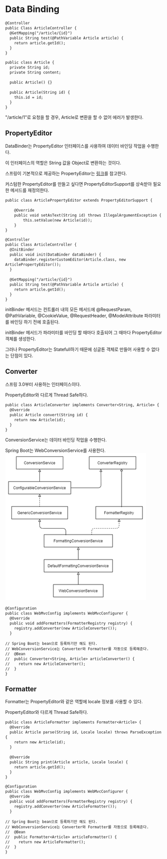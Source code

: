 # Data Binding

```
@Controller
public Class ArticleController {
  @GetMapping("/article/{id}")
  public String test(@PathVariable Article article) {
    return article.getId();
  }
}
```

```
public class Article {
  private String id;
  private String content;
  
  public Article() {}
  
  public Article(String id) {
  	this.id = id;
  }
}
```

"/article/1"로 요청을 할 경우, Article로 변환을 할 수 없어 에러가 발생한다.

## PropertyEditor

DataBinder는 PropertyEditor 인터페이스를 사용하여 데이터 바인딩 작업을 수행한다.

이 인터페이스의 역할은 String 값을 Object로 변환하는 것이다.

스프링이 기본적으로 제공하는 PropertyEditor는 [링크](https://docs.spring.io/spring-framework/docs/current/javadoc-api/org/springframework/beans/propertyeditors/package-summary.html)를 참고한다.

커스텀한 PropertyEditor를 만들고 싶다면 PropertyEditorSupport를 상속받아 필요한 메서드를 재정의한다.

```
public class ArticlePropertyEditor extends PropertyEditorSupport {

    @Override
    public void setAsText(String id) throws IllegalArgumentException {
        this.setValue(new Article(id));
    }
}
```

```
@Controller
public Class ArticleController {
  @InitBinder
  public void init(DataBinder dataBinder) {
  	dataBinder.registerCustomEditor(Article.class, new ArticlePropertyEditor());
  }

  @GetMapping("/article/{id}")
  public String test(@PathVariable Article article) {
    return article.getId();
  }
}
```

initBinder 메서드는 컨트롤러 내의 모든 메서드에 @RequestParam, @PathVariable, @CookieValue, @RequestHeader, @ModelAttribute 파라미터를 바인딩 하기 전에 호출된다.

initBinder 메서드가 파라미터를 바인딩 할 때마다 호출되어 그 때마다 PropertyEditor 객체를 생성한다.

그러나 PropertyEditor는 Statefull하기 때문에 싱글톤 객체로 만들어 사용할 수 없다는 단점이 있다.

## Converter

스프링 3.0부터 사용하는 인터페이스이다.

PropertyEditor와 다르게 Thread Safe하다.

```
public class ArticleConverter implements Converter<String, Article> {
  @Override
  public Article convert(String id) {
  	return new Article(id);
  }
}
```

ConversionService는 데이터 바인딩 작업을 수행한다.

Spring Boot는 WebConversionService를 사용한다.
![databinding_class](../img/databinding_class.png)

```
@Configuration
public class WebMvcConfig implements WebMvcConfigurer {
  @Override
  public void addFormatters(FormatterRegistry registry) {
    registry.addConverter(new ArticleConverter());
  }
  
// Spring Boot는 bean으로 등록하기만 해도 된다.
// WebConversionService는 Converter와 Formatter를 자동으로 등록해준다.
//  @Bean
//  public Converter<String, Article> articleConverter() {
//    return new ArticleConverter();
//  }
}
```

## Formatter

Formatter는 PropertyEditor와 같은 역할에 locale 정보를 사용할 수 있다.

PropertyEditor와 다르게 Thread Safe하다.

```
public class ArticleFormatter implements Formatter<Article> {
  @Override
  public Article parse(String id, Locale locale) throws ParseException {
  	return new Article(id);
  }
  
  @Override
  public String print(Article article, Locale locale) {
    return article.getId();
  }
}
```

```
@Configuration
public class WebMvcConfig implements WebMvcConfigurer {
  @Override
  public void addFormatters(FormatterRegistry registry) {
    registry.addConverter(new ArticleFormatter());
  }
  
// Spring Boot는 bean으로 등록하기만 해도 된다.
// WebConversionService는 Converter와 Formatter를 자동으로 등록해준다.
//  @Bean
//  public Formatter<Article> articleFormatter() {
//    return new ArticleFormatter();
//  }
}
```
